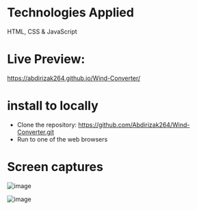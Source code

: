 # Technologies Applied 
HTML, CSS & JavaScript


# Live Preview: 
https://abdirizak264.github.io/Wind-Converter/

# install to locally
-   Clone the repository:   https://github.com/Abdirizak264/Wind-Converter.git
-   Run to one of the web browsers

# Screen captures

![image](https://github.com/Abdirizak264/Wind-Converter/assets/115321486/6637fef1-4711-487d-85b0-d7aab25de200)

![image](https://github.com/Abdirizak264/Wind-Converter/assets/115321486/93f97881-00ce-4d05-8950-4b3354461425)

